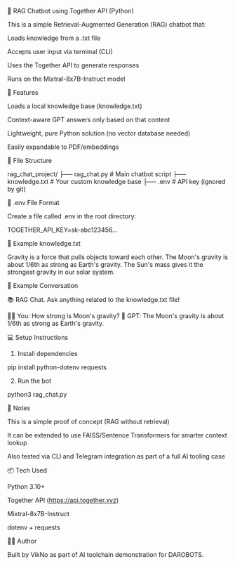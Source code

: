 🧠 RAG Chatbot using Together API (Python)

This is a simple Retrieval-Augmented Generation (RAG) chatbot that:

Loads knowledge from a .txt file

Accepts user input via terminal (CLI)

Uses the Together API to generate responses

Runs on the Mixtral-8x7B-Instruct model

🚀 Features

Loads a local knowledge base (knowledge.txt)

Context-aware GPT answers only based on that content

Lightweight, pure Python solution (no vector database needed)

Easily expandable to PDF/embeddings

📁 File Structure

rag_chat_project/
├── rag_chat.py           # Main chatbot script
├── knowledge.txt         # Your custom knowledge base
├── .env                  # API key (ignored by git)

🔐 .env File Format

Create a file called .env in the root directory:

TOGETHER_API_KEY=sk-abc123456...

📜 Example knowledge.txt

Gravity is a force that pulls objects toward each other.
The Moon's gravity is about 1/6th as strong as Earth's gravity.
The Sun's mass gives it the strongest gravity in our solar system.

🧠 Example Conversation

📚 RAG Chat. Ask anything related to the knowledge.txt file!

🧑‍💻 You: How strong is Moon's gravity?
🤖 GPT: The Moon's gravity is about 1/6th as strong as Earth's gravity.

💻 Setup Instructions

1. Install dependencies

pip install python-dotenv requests

2. Run the bot

python3 rag_chat.py

🧩 Notes

This is a simple proof of concept (RAG without retrieval)

It can be extended to use FAISS/Sentence Transformers for smarter context lookup

Also tested via CLI and Telegram integration as part of a full AI tooling case

📦 Tech Used

Python 3.10+

Together API (https://api.together.xyz)

Mixtral-8x7B-Instruct

dotenv + requests

👨‍💻 Author

Built by VikNo as part of AI toolchain demonstration for DAROBOTS.
